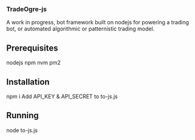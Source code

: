 ### TradeOgre-js
A work in progress, bot framework built on nodejs for powering a trading bot, or automated algorithmic or patternistic trading model.

## Prerequisites 
nodejs
npm
nvm
pm2

## Installation
npm i
Add API_KEY & API_SECRET to to-js.js

## Running 
node to-js.js

